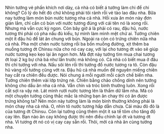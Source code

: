 Nhìn tướng vẻ phấn khích nơi dày, cả nhà có biết á tướng làm chi để chi không? Có lý do hết đó chứ không phải tôi rảnh rỗi vẻ tào lao đâu nha. Bữa nay tướng làm món bún nước tương nha cả nhà. Hồi xưa ăn món này đơn giản lắm, chỉ cần có bún với nước tương đúng với cái tên nó là xong rồi. Nhưng mà vẫn cực kỳ ngon. Còn bây giờ á là phải có rau, đậu hũ, nước tương thì phải có pha nấu đủ kiểu, tự mình làm mình mệt chứ ai. Tướng chiên một ít đậu hũ để lát ăn chung với bún. Ngoài ra còn có trứng chiên nữa nha cả nhà. Pha một chén nước tương rồi ba bốn muỗng đường, xịt thêm ba muỗng tương ớt Chinsu nữa cho nó cay cay, với lại cho tương ớt vào sẽ giúp nước tương kẹo kẹo lại ăn ngon hơn. Mà đợt này tướng tìm mua chai tương ớt loại 2 kg bự chà bá như lần trước mà không có. Cả nhà có biết mua ở đâu thì chỉ tướng với nha. Nấu sôi lên rồi thì tướng đổ nước tương ra tô. Còn đậu hũ vàng rồi tướng cũng vớt ra. Đậu hũ cả nhà muốn để nguyên miếng chiên hay cắt ra chiên đều được. Nói chung á mỗi người mỗi cách chế biến nha. Tướng chiên thêm vài lớp trứng nè. Chiên bằng chảo chống dính nên tướng không cho dầu ăn nha cả nhà. Vẫn chín và tróc bình thường luôn. Xong rồi cắt sợi ra vậy nè. Lát mình rưới nước tương lên là thấm dữ lắm nha. Mà có một chuyện tướng cũng thắc mắc là những bạn ăn chay thì có ăn được trứng không ta? Nên món này tướng làm là món bình thường không phải là món chay nha cả nhà. O, nhìn tô nước tương hấp dẫn chưa. Cái màu đỏ đỏ là của tương ớt Chinsu. Còn lại tướng cũng thêm một ít sa tế tôm cho tăng độ cay lên. Bạn nào ăn cay không được thì nên điều chỉnh lại ớt và tương ớt nha. Vì tương ớt nó có vị cay cay sẵn rồi. Thôi, mời cả nhà ăn cùng tướng nha.